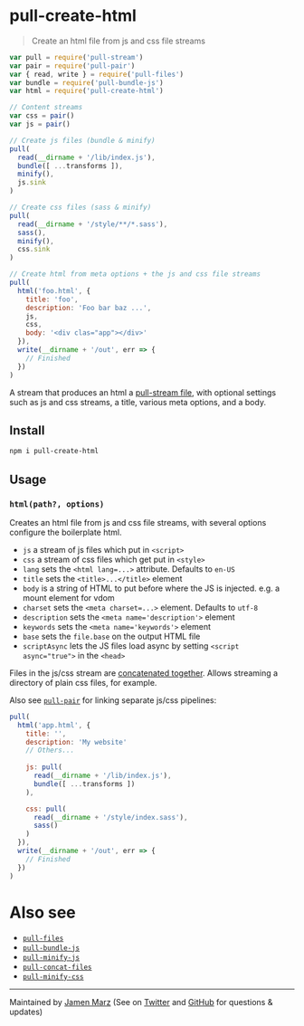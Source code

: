 
# pull-create-html

> Create an html file from js and css file streams

```js
var pull = require('pull-stream')
var pair = require('pull-pair')
var { read, write } = require('pull-files')
var bundle = require('pull-bundle-js')
var html = require('pull-create-html')

// Content streams
var css = pair()
var js = pair()

// Create js files (bundle & minify)
pull(
  read(__dirname + '/lib/index.js'),
  bundle([ ...transforms ]),
  minify(),
  js.sink
)

// Create css files (sass & minify)
pull(
  read(__dirname + '/style/**/*.sass'),
  sass(),
  minify(),
  css.sink
)

// Create html from meta options + the js and css file streams
pull(
  html('foo.html', {
    title: 'foo',
    description: 'Foo bar baz ...',
    js,
    css, 
    body: '<div clas="app"></div>'
  }),
  write(__dirname + '/out', err => {
    // Finished
  })
)
```

A stream that produces an html a [pull-stream file](https://github.com/jamen/pull-files), with optional settings such as js and css streams, a title, various meta options, and a body.

## Install

```sh
npm i pull-create-html
```

## Usage

### `html(path?, options)`

Creates an html file from js and css file streams, with several options configure the boilerplate html.

 - `js` a stream of js files which put in `<script>`
 - `css` a stream of css files which get put in `<style>`
 - `lang` sets the `<html lang=...>` attribute.  Defaults to `en-US`
 - `title` sets the `<title>...</title>` element
 - `body` is a string of HTML to put before where the JS is injected.  e.g. a mount element for vdom
 - `charset` sets the `<meta charset=...>` element.  Defaults to `utf-8`
 - `description` sets the `<meta name='description'>` element
 - `keywords` sets the `<meta name='keywords'>` element
 - `base` sets the `file.base` on the output HTML file
 - `scriptAsync` lets the JS files load async by setting `<script async="true">` in the `<head>`

Files in the js/css stream are [concatenated together](https://github.com/jamen/pull-concat-files).  Allows streaming a directory of plain css files, for example.

Also see [`pull-pair`](https://github.com/pull-stream/pull-pair) for linking separate js/css pipelines:

```js
pull(
  html('app.html', {
    title: '',
    description: 'My website'
    // Others...
  
    js: pull(
      read(__dirname + '/lib/index.js'),
      bundle([ ...transforms ])
    ),

    css: pull(
      read(__dirname + '/style/index.sass'),
      sass()
    )
  }),
  write(__dirname + '/out', err => {
    // Finished
  })
)
```

# Also see

 - [`pull-files`](https://github.com/jamen/pull-files)
 - [`pull-bundle-js`](https://github.com/jamen/pull-bundle-js)
 - [`pull-minify-js`](https://github.com/jamen/pull-minify-js)
 - [`pull-concat-files`](https://github.com/jamen/pull-concat-files)
 - [`pull-minify-css`](https://github.com/jamen/pull-minify-css)

---

Maintained by [Jamen Marz](https://git.io/jamen) (See on [Twitter](https://twitter.com/jamenmarz) and [GitHub](https://github.com/jamen) for questions & updates)

